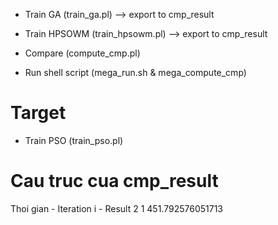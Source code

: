 - Train GA (train_ga.pl) --> export to cmp_result
- Train HPSOWM (train_hpsowm.pl) --> export to cmp_result
- Compare (compute_cmp.pl)

- Run shell script (mega_run.sh & mega_compute_cmp)

# Target
- Train PSO (train_pso.pl)

# Cau truc cua cmp_result
Thoi gian - Iteration i - Result 
2 1 451.792576051713
